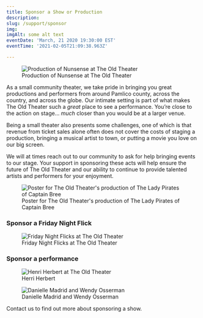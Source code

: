 ```yaml
---
title: Sponsor a Show or Production
description:   
slug: /support/sponsor
img: 
imgAlt: some alt text
eventDate: 'March, 21 2020 19:30:00 EST'
eventTime: '2021-02-05T21:09:38.963Z'

---
```


<figure>
  <img
    src="/images/support/nunsense_crop.jpg"
    alt="Production of Nunsense at The Old Theater"
  />
  <figcaption class="italic">
     Production of Nunsense at The Old Theater
  </figcaption>
</figure>


As a small community theater, we take pride in bringing you great productions and performers from around Pamlico county, across the country, and across the globe.   Our intimate setting is part of what makes The Old Theater such a *great* place to see a performance.  You’re close to the action on stage… *much* closer than you would be at a larger venue.

Being a small theater also presents some challenges, one of which is that revenue from ticket sales alone often does not cover the costs of staging a production, bringing a musical artist to town, or putting a movie you love on our big screen.  

We will at times reach out to our community to ask for help bringing events to our stage. Your support in sponsoring these acts will help ensure the future of The Old Theater and our ability to continue to provide talented artists and performers for your enjoyment.

<figure>
  <img
    src="/images/support/lady-pirates-captain-bree.jpg"
    alt="Poster for The Old Theater's production of The Lady Pirates of Captain Bree"
    loading="lazy"
  />
  <figcaption class="italic">
     Poster for The Old Theater's production of The Lady Pirates of Captain Bree
  </figcaption>
</figure>

### Sponsor a Friday Night Flick

<figure>
  <img
    src="/images/support/blues_brothers.jpg"
    alt="Friday Night Flicks at The Old Theater"
    loading="lazy"
  />
  <figcaption class="italic">
     Friday Night Flicks at The Old Theater
  </figcaption>
</figure>


### Sponsor a performance

<figure>
  <img
    src="/images/support/portrait-street-henri-herbert-1500w.jpg"
    alt="Henri Herbert at The Old Theater"
    loading="lazy"
  />
  <figcaption class="italic">
     Herri Herbert
  </figcaption>
</figure>

<figure>
  <img
    src="/images/support/danielle-madrid-and-wendy-osserman2-edit.jpg"
    alt="Danielle Madrid and Wendy Osserman"
    loading="lazy"
  />
  <figcaption class="italic">
     Danielle Madrid and Wendy Osserman
  </figcaption>
</figure>

Contact us to find out more about sponsoring a show. 

<button-link url="/contact" text="CONTACT US"/>
   





